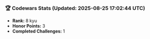 ### 🏆 Codewars Stats (Updated: 2025-08-25 17:02:44 UTC)

- **Rank:** 8 kyu
- **Honor Points:** 3
- **Completed Challenges:** 1
